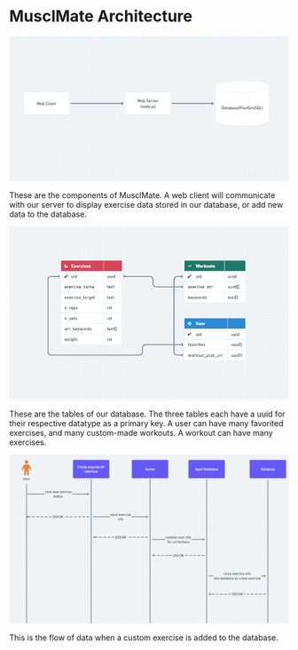 # MusclMate Architecture

![](component_diagram.png)

These are the components of MusclMate. A web client will communicate with our server to display exercise data stored in our database, or add new data to the database.

![](er_diagram.png)

These are the tables of our database. The three tables each have a uuid for their respective datatype as a primary key. A user can have many favorited exercises, and many custom-made workouts. A workout can have many exercises.

![](flow_diagram.png)

This is the flow of data when a custom exercise is added to the database. 

